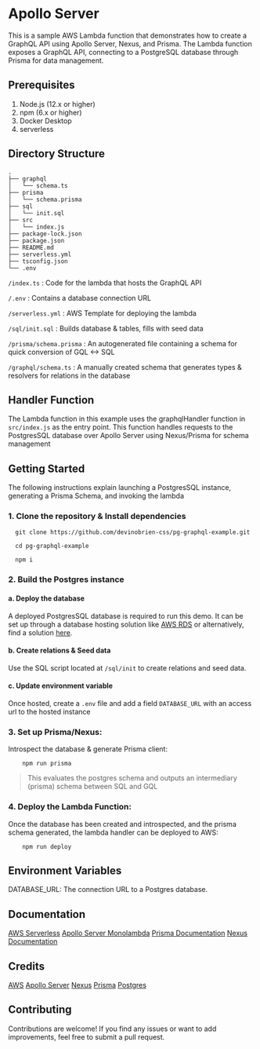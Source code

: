 # Apollo Server
This is a sample AWS Lambda function that demonstrates how to create a GraphQL API using Apollo Server, Nexus, and Prisma. 
The Lambda function exposes a GraphQL API, connecting to a PostgreSQL database through Prisma for data management.

## Prerequisites
1. Node.js (12.x or higher)
2. npm (6.x or higher)
3. Docker Desktop
4. serverless

## Directory Structure
```
.
├── graphql
│   └── schema.ts
├── prisma
│   └── schema.prisma
├── sql
│   └── init.sql
├── src
│   └── index.js
├── package-lock.json
├── package.json
├── README.md
├── serverless.yml
├── tsconfig.json
└── .env
```

`/index.ts` : Code for the lambda that hosts the GraphQL API

`/.env` : Contains a database connection URL

`/serverless.yml` : AWS Template for deploying the lambda

`/sql/init.sql` : Builds database & tables, fills with seed data

`/prisma/schema.prisma` : An autogenerated file containing a schema for quick conversion of GQL <-> SQL

`/graphql/schema.ts` : A manually created schema that generates types & resolvers for relations in the database


## Handler Function
The Lambda function in this example uses the graphqlHandler function in `src/index.js` as the entry point.
This function handles requests to the PostgresSQL database over Apollo Server using Nexus/Prisma for schema 
management

## Getting Started
The following instructions explain launching a PostgresSQL instance, 
generating a Prisma Schema, and invoking the lambda

### 1. Clone the repository & Install dependencies
```
  git clone https://github.com/devinobrien-css/pg-graphql-example.git

  cd pg-graphql-example

  npm i
```

### 2. Build the Postgres instance
#### a. Deploy the database
A deployed PostgresSQL database is required to run this demo. 
It can be set up through a database hosting solution like
[AWS RDS](https://aws.amazon.com/rds/) or alternatively, find 
a solution [here](https://www.prisma.io/dataguide/postgresql/5-ways-to-host-postgresql).

#### b. Create relations & Seed data
Use the SQL script located at `/sql/init` to create relations and seed data.

#### c. Update environment variable
Once hosted, create a `.env` file and add a field `DATABASE_URL` with an 
access url to the hosted instance


### 3. Set up Prisma/Nexus:
Introspect the database & generate Prisma client:

```
    npm run prisma
```

> This evaluates the postgres schema and outputs an intermediary (prisma) schema between SQL and GQL

### 4. Deploy the Lambda Function:
Once the database has been created and introspected, and the prisma schema generated, 
the lambda handler can be deployed to AWS:

```
    npm run deploy
```

## Environment Variables
DATABASE_URL: The connection URL to a Postgres database.

## Documentation
[AWS Serverless](https://docs.aws.amazon.com/serverless-application-model/index.html)
[Apollo Server Monolambda](https://www.apollographql.com/docs/apollo-server/deployment/lambda/)
[Prisma Documentation](https://www.prisma.io/docs/concepts/components/prisma-client)
[Nexus Documentation](https://nexusjs.org/docs/api/introduction)

## Credits
[AWS](https://aws.amazon.com/)
[Apollo Server](https://www.apollographql.com/)
[Nexus](https://nexusjs.org/)
[Prisma](https://www.prisma.io/)
[Postgres](https://www.postgresql.org/)

## Contributing
Contributions are welcome! If you find any issues or want to add improvements, feel free to submit a pull request.
